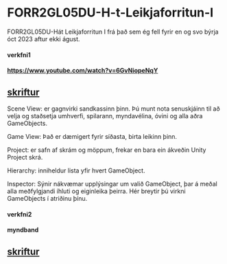 # FORR2GL05DU-H-t-Leikjaforritun-I
FORR2GL05DU-Hát Leikjaforritun I frá það sem ég fell fyrir en og svo býrja óct 2023 aftur ekki águst.
#### verkfni1
#### https://www.youtube.com/watch?v=6GvNiopeNqY
## [skriftur](skriftur_v1)
Scene View: er gagnvirki sandkassinn þinn. Þú munt nota senuskjáinn til að velja og staðsetja umhverfi, spilarann, myndavélina, óvini og alla aðra GameObjects.

Game View: Það er dæmigert fyrir síðasta, birta leikinn þinn.

Project: er safn af skrám og möppum, frekar en bara ein ákveðin Unity Project skrá.

Hierarchy: inniheldur lista yfir hvert GameObject.

Inspector: Sýnir nákvæmar upplýsingar um valið GameObject, þar á meðal alla meðfylgjandi íhluti og eiginleika þeirra. Hér breytir þú virkni GameObjects í atriðinu þínu.



#### verkfni2
#### myndband 
## [skriftur](skriftur_v2)
